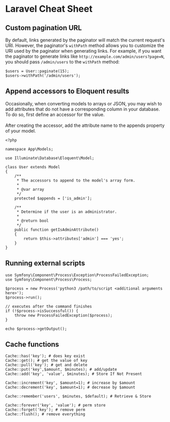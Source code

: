 # Laravel Cheat Sheet

## Custom pagination URL
By default, links generated by the paginator will match the current request's
URI. However, the paginator's `withPath` method allows you to customize the URI
used by the paginator when generating links. For example, if you want the
paginator to generate links like `http://example.com/admin/users?page=N`, you
should pass `/admin/users` to the `withPath` method:
<br>
```
$users = User::paginate(15);
$users->withPath('/admin/users');
```

## Append accessors to Eloquent results
Occasionally, when converting models to arrays or JSON, you may wish to add attributes that do not
have a corresponding column in your database. To do so, first define an accessor for the value.
<br><br>
After creating the accessor, add the attribute name to the appends property of your model.
<br>
```
<?php

namespace App\Models;

use Illuminate\Database\Eloquent\Model;

class User extends Model
{
    /**
     * The accessors to append to the model's array form.
     *
     * @var array
     */
    protected $appends = ['is_admin'];

    /**
     * Determine if the user is an administrator.
     *
     * @return bool
     */
    public function getIsAdminAttribute()
    {
        return $this->attributes['admin'] === 'yes';
    }
}
```

## Running external scripts
```
use Symfony\Component\Process\Exception\ProcessFailedException;
use Symfony\Component\Process\Process;

$process = new Process('python3 /path/to/script <additional arguments here>');
$process->run();

// executes after the command finishes
if (!$process->isSuccessful()) {
    throw new ProcessFailedException($process);
}

echo $process->getOutput();
```


## Cache functions
```
Cache::has('key'); # does key exist
Cache::get(); # get the value of key
Cache::pull('key'); # get and delete
Cache::put('key',$amount, $minutes); # add/update
Cache::add('key', 'value', $minutes); # Store If Not Present

Cache::increment('key', $amount=1); # increase by $amount
Cache::decrement('key', $amount=1); # decrease by $amount

Cache::remember('users', $minutes, $default); # Retrieve & Store

Cache::forever('key', 'value'); # perm store
Cache::forget('key'); # remove perm
Cache::flush(); # remove everything
```